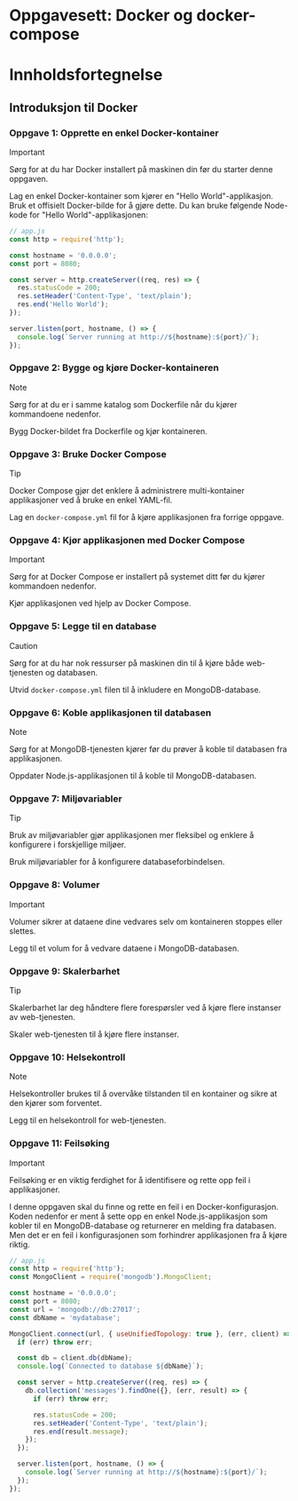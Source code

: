 # Oppgavesett: Docker og docker-compose
# Innholdsfortegnelse 


## Introduksjon til Docker

### **Oppgave 1: Opprette en enkel Docker-kontainer**

> [!IMPORTANT]  
> Sørg for at du har Docker installert på maskinen din før du starter denne oppgaven.

Lag en enkel Docker-kontainer som kjører en "Hello World"-applikasjon. Bruk et offisielt Docker-bilde for å gjøre dette. Du kan bruke følgende Node-kode for "Hello World"-applikasjonen:

```javascript
// app.js
const http = require('http');

const hostname = '0.0.0.0';
const port = 8080;

const server = http.createServer((req, res) => {
  res.statusCode = 200;
  res.setHeader('Content-Type', 'text/plain');
  res.end('Hello World');
});

server.listen(port, hostname, () => {
  console.log(`Server running at http://${hostname}:${port}/`);
});
```


### **Oppgave 2: Bygge og kjøre Docker-kontaineren**

> [!NOTE]  
> Sørg for at du er i samme katalog som Dockerfile når du kjører kommandoene nedenfor.

Bygg Docker-bildet fra Dockerfile og kjør kontaineren. 


### **Oppgave 3: Bruke Docker Compose**

> [!TIP]  
> Docker Compose gjør det enklere å administrere multi-kontainer applikasjoner ved å bruke en enkel YAML-fil.

Lag en `docker-compose.yml` fil for å kjøre applikasjonen fra forrige oppgave.


### **Oppgave 4: Kjør applikasjonen med Docker Compose**

> [!IMPORTANT]  
> Sørg for at Docker Compose er installert på systemet ditt før du kjører kommandoen nedenfor.

Kjør applikasjonen ved hjelp av Docker Compose.


### **Oppgave 5: Legge til en database**

> [!CAUTION]  
> Sørg for at du har nok ressurser på maskinen din til å kjøre både web-tjenesten og databasen.

Utvid `docker-compose.yml` filen til å inkludere en MongoDB-database.


### **Oppgave 6: Koble applikasjonen til databasen**

> [!NOTE]  
> Sørg for at MongoDB-tjenesten kjører før du prøver å koble til databasen fra applikasjonen.

Oppdater Node.js-applikasjonen til å koble til MongoDB-databasen.


### **Oppgave 7: Miljøvariabler**

> [!TIP]  
> Bruk av miljøvariabler gjør applikasjonen mer fleksibel og enklere å konfigurere i forskjellige miljøer.

Bruk miljøvariabler for å konfigurere databaseforbindelsen.


### **Oppgave 8: Volumer**

> [!IMPORTANT]  
> Volumer sikrer at dataene dine vedvares selv om kontaineren stoppes eller slettes.

Legg til et volum for å vedvare dataene i MongoDB-databasen.


### **Oppgave 9: Skalerbarhet**

> [!TIP]  
> Skalerbarhet lar deg håndtere flere forespørsler ved å kjøre flere instanser av web-tjenesten.

Skaler web-tjenesten til å kjøre flere instanser.


### **Oppgave 10: Helsekontroll**

> [!NOTE]  
> Helsekontroller brukes til å overvåke tilstanden til en kontainer og sikre at den kjører som forventet.

Legg til en helsekontroll for web-tjenesten.


### **Oppgave 11: Feilsøking**

> [!IMPORTANT]  
> Feilsøking er en viktig ferdighet for å identifisere og rette opp feil i applikasjoner.

I denne oppgaven skal du finne og rette en feil i en Docker-konfigurasjon. Koden nedenfor er ment å sette opp en enkel Node.js-applikasjon som kobler til en MongoDB-database og returnerer en melding fra databasen. Men det er en feil i konfigurasjonen som forhindrer applikasjonen fra å kjøre riktig.

```javascript
// app.js
const http = require('http');
const MongoClient = require('mongodb').MongoClient;

const hostname = '0.0.0.0';
const port = 8080;
const url = 'mongodb://db:27017';
const dbName = 'mydatabase';

MongoClient.connect(url, { useUnifiedTopology: true }, (err, client) => {
  if (err) throw err;

  const db = client.db(dbName);
  console.log(`Connected to database ${dbName}`);

  const server = http.createServer((req, res) => {
    db.collection('messages').findOne({}, (err, result) => {
      if (err) throw err;

      res.statusCode = 200;
      res.setHeader('Content-Type', 'text/plain');
      res.end(result.message);
    });
  });

  server.listen(port, hostname, () => {
    console.log(`Server running at http://${hostname}:${port}/`);
  });
});
```




